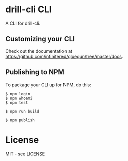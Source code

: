 # drill-cli CLI

A CLI for drill-cli.

## Customizing your CLI

Check out the documentation at https://github.com/infinitered/gluegun/tree/master/docs.

## Publishing to NPM

To package your CLI up for NPM, do this:

```shell
$ npm login
$ npm whoami
$ npm test

$ npm run build

$ npm publish
```

# License

MIT - see LICENSE

